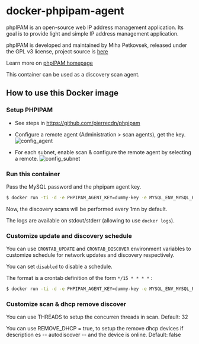# docker-phpipam-agent

phpIPAM is an open-source web IP address management application. Its goal is to provide light and simple IP address management application.

phpIPAM is developed and maintained by Miha Petkovsek, released under the GPL v3 license, project source is [here](https://github.com/phpipam/phpipam-agent)

Learn more on [phpIPAM homepage](http://phpipam.net)

This container can be used as a discovery scan agent.

## How to use this Docker image

### Setup PHPIPAM

* See steps in https://github.com/pierrecdn/phpipam
* Configure a remote agent (Administration > scan agents), get the key.
![config_agent](https://user-images.githubusercontent.com/4225738/45190599-0b799000-b23f-11e8-9e41-fb993606264d.png)

* For each subnet, enable scan & configure the remote agent by selecting a remote.
![config_subnet](https://user-images.githubusercontent.com/4225738/45190619-2ba94f00-b23f-11e8-9e45-b5e721c63d70.png)

### Run this container

Pass the MySQL password and the phpipam agent key.

```bash
$ docker run -ti -d -e PHPIPAM_AGENT_KEY=dummy-key -e MYSQL_ENV_MYSQL_PASSWORD=my-secret-pw --name ipam-agent --link phpipam-mysql:mysql elgranloky/phpipam-agent
```

Now, the discovery scans will be performed every 1mn by default.

The logs are available on stdout/stderr (allowing to use `docker logs`).

### Customize update and discovery schedule

You can use `CRONTAB_UPDATE` and `CRONTAB_DISCOVER` environment variables
to customize schedule for network updates and discovery respectively.

You can set `disabled` to disable a schedule.

The format is a crontab definition of the form `*/15 * * * *` :
```bash
$ docker run -ti -d -e PHPIPAM_AGENT_KEY=dummy-key -e MYSQL_ENV_MYSQL_PASSWORD=my-secret-pw -e CRONTAB_UPDATE="*/15 * * * *" -e CRONTAB_DISCOVER="disabled" --name ipam-agent --link phpipam-mysql:mysql elgranloky/phpipam-agent 
```

### Customize scan & dhcp remove discover

You can use THREADS to setup the concurren threads in scan. Default: 32

You can use REMOVE_DHCP = true, to setup the remove dhcp devices if description es -- autodiscover -- and the device is online. Default: false